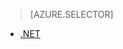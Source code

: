 <!-- not suitable for Mooncake -->

> [AZURE.SELECTOR]
- [.NET](/documentation/articles/media-services-encode-with-premium-workflow/)
